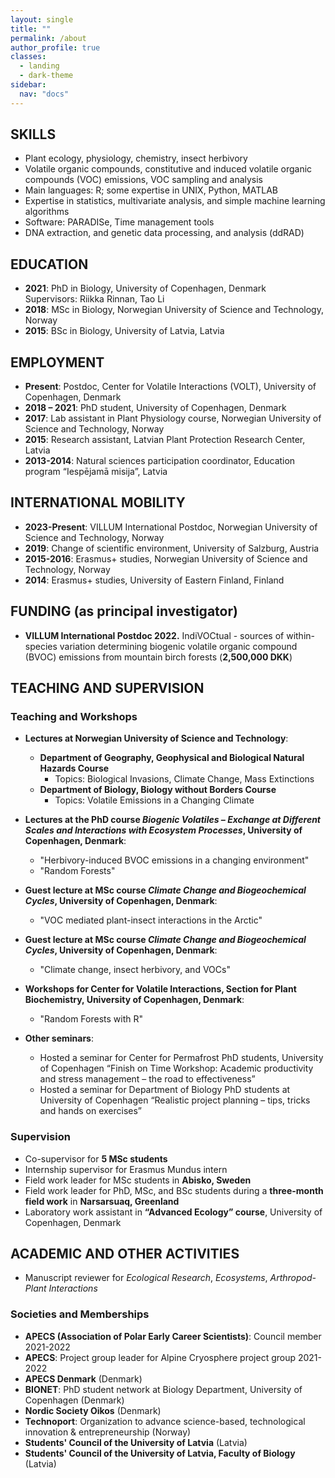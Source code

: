 ```yaml
---
layout: single
title: ""
permalink: /about
author_profile: true
classes:
  - landing
  - dark-theme
sidebar:
  nav: "docs"
---
```

## SKILLS
- Plant ecology, physiology, chemistry, insect herbivory
- Volatile organic compounds, constitutive and induced volatile organic compounds (VOC) emissions, VOC sampling and analysis
- Main languages: R; some expertise in UNIX, Python, MATLAB
- Expertise in statistics, multivariate analysis, and simple machine learning algorithms
- Software: PARADISe, Time management tools
- DNA extraction, and genetic data processing, and analysis (ddRAD)

## EDUCATION
- **2021**: PhD in Biology, University of Copenhagen, Denmark  
  Supervisors: Riikka Rinnan, Tao Li  
- **2018**: MSc in Biology, Norwegian University of Science and Technology, Norway  
- **2015**: BSc in Biology, University of Latvia, Latvia  

## EMPLOYMENT
- **Present**: Postdoc, Center for Volatile Interactions (VOLT), University of Copenhagen, Denmark  
- **2018 – 2021**: PhD student, University of Copenhagen, Denmark  
- **2017**: Lab assistant in Plant Physiology course, Norwegian University of Science and Technology, Norway  
- **2015**: Research assistant, Latvian Plant Protection Research Center, Latvia  
- **2013-2014**: Natural sciences participation coordinator, Education program “Iespējamā misija”, Latvia  

## INTERNATIONAL MOBILITY
- **2023-Present**: VILLUM International Postdoc, Norwegian University of Science and Technology, Norway  
- **2019**: Change of scientific environment, University of Salzburg, Austria  
- **2015-2016**: Erasmus+ studies, Norwegian University of Science and Technology, Norway  
- **2014**: Erasmus+ studies, University of Eastern Finland, Finland  

## FUNDING (as principal investigator)
- **VILLUM International Postdoc 2022.** IndiVOCtual - sources of within-species variation determining biogenic volatile organic compound (BVOC) emissions from mountain birch forests (**2,500,000 DKK**)

## TEACHING AND SUPERVISION  

### Teaching and Workshops
- **Lectures at Norwegian University of Science and Technology**:  
  - **Department of Geography, Geophysical and Biological Natural Hazards Course**  
    - Topics: Biological Invasions, Climate Change, Mass Extinctions  
  - **Department of Biology, Biology without Borders Course**  
    - Topics: Volatile Emissions in a Changing Climate  

- **Lectures at the PhD course *Biogenic Volatiles – Exchange at Different Scales and Interactions with Ecosystem Processes*, University of Copenhagen, Denmark**:  
  - "Herbivory-induced BVOC emissions in a changing environment"  
  - "Random Forests"  

- **Guest lecture at MSc course *Climate Change and Biogeochemical Cycles*, University of Copenhagen, Denmark**:  
  - "VOC mediated plant-insect interactions in the Arctic"  

- **Guest lecture at MSc course *Climate Change and Biogeochemical Cycles*, University of Copenhagen, Denmark**:  
  - "Climate change, insect herbivory, and VOCs"  

- **Workshops for Center for Volatile Interactions, Section for Plant Biochemistry, University of Copenhagen, Denmark**:  
  - "Random Forests with R"  

- **Other seminars**:  
  - Hosted a seminar for Center for Permafrost PhD students, University of Copenhagen “Finish on Time Workshop: Academic productivity and stress management – the road to effectiveness”  
  - Hosted a seminar for Department of Biology PhD students at University of Copenhagen “Realistic project planning – tips, tricks and hands on exercises”  

### Supervision
- Co-supervisor for **5 MSc students**  
- Internship supervisor for Erasmus Mundus intern  
- Field work leader for MSc students in **Abisko, Sweden**  
- Field work leader for PhD, MSc, and BSc students during a **three-month field work** in **Narsarsuaq, Greenland**  
- Laboratory work assistant in **“Advanced Ecology” course**, University of Copenhagen, Denmark  

## ACADEMIC AND OTHER ACTIVITIES  
- Manuscript reviewer for *Ecological Research*, *Ecosystems*, *Arthropod-Plant Interactions*  

### Societies and Memberships
- **APECS (Association of Polar Early Career Scientists)**: Council member 2021-2022  
- **APECS**: Project group leader for Alpine Cryosphere project group 2021-2022  
- **APECS Denmark** (Denmark)  
- **BIONET**: PhD student network at Biology Department, University of Copenhagen (Denmark)  
- **Nordic Society Oikos** (Denmark)  
- **Technoport**: Organization to advance science-based, technological innovation & entrepreneurship (Norway)  
- **Students' Council of the University of Latvia** (Latvia)  
- **Students' Council of the University of Latvia, Faculty of Biology** (Latvia)  
